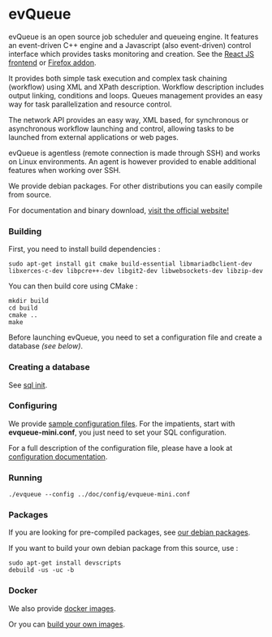 # evQueue

evQueue is an open source job scheduler and queueing engine. It features an event-driven C++ engine and a Javascript (also event-driven) control interface which provides tasks monitoring and creation. See the [React JS frontend](https://github.com/coldsource/evqueue-frontend-react) or [Firefox addon](https://addons.mozilla.org/fr/firefox/addon/evqueue/).

It provides both simple task execution and complex task chaining (workflow) using XML and XPath description. Workflow description includes output linking, conditions and loops. Queues management provides an easy way for task parallelization and resource control.

The network API provides an easy way, XML based, for synchronous or asynchronous workflow launching and control, allowing tasks to be launched from external applications or web pages.

evQueue is agentless (remote connection is made through SSH) and works on Linux environments. An agent is however provided to enable additional features when working over SSH.

We provide debian packages. For other distributions you can easily compile from source.

For documentation and binary download, [visit the official website!](http://www.evqueue.net/)

### Building

First, you need to install build dependencies :

```
sudo apt-get install git cmake build-essential libmariadbclient-dev libxerces-c-dev libpcre++-dev libgit2-dev libwebsockets-dev libzip-dev
```

You can then build core using CMake :

``` 
mkdir build
cd build
cmake ..
make
```

Before launching evQueue, you need to set a configuration file and create a database *(see below)*.

### Creating a database

See [sql init](doc/sql).

### Configuring

We provide [sample configuration files](doc/config). For the impatients, start with **evqueue-mini.conf**, you just need to set your SQL configuration.

For a full description of the configuration file, please have a look at [configuration documentation](src/Configuration).

### Running

```
./evqueue --config ../doc/config/evqueue-mini.conf
```

### Packages

If you are looking for pre-compiled packages, see [our debian packages](http://www.evqueue.net/downloads).

If you want to build your own debian package from this source, use :

```
sudo apt-get install devscripts
debuild -us -uc -b
```

### Docker

We also provide [docker images](https://hub.docker.com/u/coldsource).

Or you can [build your own images](https://github.com/coldsource/evqueue-docker).

